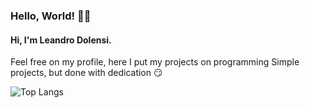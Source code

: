 ### Hello, World! :biking_man:

####  Hi, I'm Leandro Dolensi. 



Feel free on my profile, here I put my projects on programming
Simple projects, but done with dedication :smirk:



![Top Langs](https://github-readme-stats.vercel.app/api/top-langs/?username=LeandroDolensi&theme=maroongold)
<!--
**LeandroDolensi/LeandroDolensi** is a ✨ _special_ ✨ repository because its `README.md` (this file) appears on your GitHub profile.

Here are some ideas to get you started:

- 🔭 I’m currently working on ...
- 🌱 I’m currently learning ...
- 👯 I’m looking to collaborate on ...
- 🤔 I’m looking for help with ...
- 💬 Ask me about ...
- 📫 How to reach me: ...
- 😄 Pronouns: ...
- ⚡ Fun fact: ...
-->
